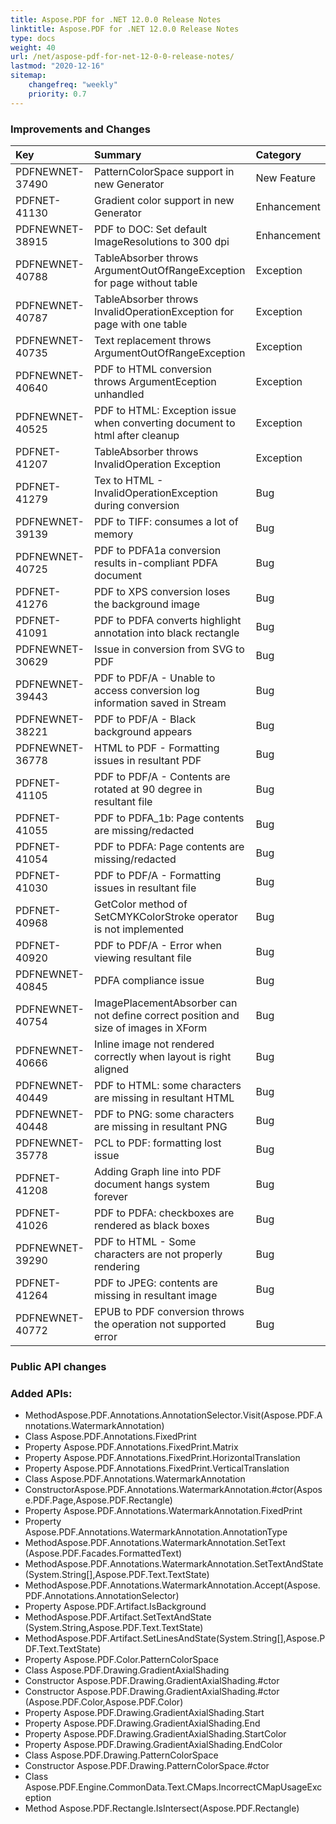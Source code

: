 ```yaml
---
title: Aspose.PDF for .NET 12.0.0 Release Notes
linktitle: Aspose.PDF for .NET 12.0.0 Release Notes
type: docs
weight: 40
url: /net/aspose-pdf-for-net-12-0-0-release-notes/
lastmod: "2020-12-16"
sitemap:
    changefreq: "weekly"
    priority: 0.7
---
```


### **Improvements and Changes**

|**Key**|**Summary**|**Category**|
| :- | :- | :- |
|PDFNEWNET-37490|PatternColorSpace support in new Generator|New Feature|
|PDFNET-41130|Gradient color support in new Generator|Enhancement|
|PDFNEWNET-38915|PDF to DOC: Set default ImageResolutions to 300 dpi|Enhancement|
|PDFNEWNET-40788|TableAbsorber throws ArgumentOutOfRangeException for page without table|Exception|
|PDFNEWNET-40787|TableAbsorber throws InvalidOperationException for page with one table|Exception|
|PDFNEWNET-40735|Text replacement throws ArgumentOutOfRangeException|Exception|
|PDFNEWNET-40640|PDF to HTML conversion throws ArgumentEception unhandled|Exception|
|PDFNEWNET-40525|PDF to HTML: Exception issue when converting document to html after cleanup|Exception|
|PDFNET-41207|TableAbsorber throws InvalidOperation Exception|Exception|
|PDFNET-41279|Tex to HTML - InvalidOperationException during conversion|Bug|
|PDFNEWNET-39139|PDF to TIFF: consumes a lot of memory|Bug|
|PDFNEWNET-40725|PDF to PDFA1a conversion results in-compliant PDFA document|Bug|
|PDFNET-41276|PDF to XPS conversion loses the background image|Bug|
|PDFNET-41091|PDF to PDFA converts highlight annotation into black rectangle|Bug|
|PDFNEWNET-30629|Issue in conversion from SVG to PDF|Bug|
|PDFNEWNET-39443|PDF to PDF/A - Unable to access conversion log information saved in Stream|Bug|
|PDFNEWNET-38221|PDF to PDF/A - Black background appears|Bug|
|PDFNEWNET-36778|HTML to PDF - Formatting issues in resultant PDF|Bug|
|PDFNET-41105|PDF to PDF/A - Contents are rotated at 90 degree in resultant file|Bug|
|PDFNET-41055|PDF to PDFA_1b: Page contents are missing/redacted|Bug|
|PDFNET-41054|PDF to PDFA: Page contents are missing/redacted|Bug|
|PDFNET-41030|PDF to PDF/A - Formatting issues in resultant file|Bug|
|PDFNET-40968|GetColor method of SetCMYKColorStroke operator is not implemented|Bug|
|PDFNET-40920|PDF to PDF/A - Error when viewing resultant file|Bug|
|PDFNEWNET-40845|PDFA compliance issue|Bug|
|PDFNEWNET-40754|ImagePlacementAbsorber can not define correct position and size of images in XForm|Bug|
|PDFNEWNET-40666|Inline image not rendered correctly when layout is right aligned|Bug|
|PDFNEWNET-40449|PDF to HTML: some characters are missing in resultant HTML|Bug|
|PDFNEWNET-40448|PDF to PNG: some characters are missing in resultant PNG|Bug|
|PDFNEWNET-35778|PCL to PDF: formatting lost issue|Bug|
|PDFNET-41208|Adding Graph line into PDF document hangs system forever|Bug|
|PDFNET-41026|PDF to PDFA: checkboxes are rendered as black boxes|Bug|
|PDFNEWNET-39290|PDF to HTML - Some characters are not properly rendering|Bug|
|PDFNET-41264|PDF to JPEG: contents are missing in resultant image|Bug|
|PDFNEWNET-40772|EPUB to PDF conversion throws the operation not supported error|Bug|
### **Public API changes**
### **Added APIs:**
- MethodAspose.PDF.Annotations.AnnotationSelector.Visit(Aspose.PDF.Annotations.WatermarkAnnotation)  
- Class Aspose.PDF.Annotations.FixedPrint  
- Property Aspose.PDF.Annotations.FixedPrint.Matrix  
- Property Aspose.PDF.Annotations.FixedPrint.HorizontalTranslation  
- Property Aspose.PDF.Annotations.FixedPrint.VerticalTranslation  
- Class Aspose.PDF.Annotations.WatermarkAnnotation  
- ConstructorAspose.PDF.Annotations.WatermarkAnnotation.#ctor(Aspose.PDF.Page,Aspose.PDF.Rectangle)  
- Property Aspose.PDF.Annotations.WatermarkAnnotation.FixedPrint  
- Property Aspose.PDF.Annotations.WatermarkAnnotation.AnnotationType  
- MethodAspose.PDF.Annotations.WatermarkAnnotation.SetText  (Aspose.PDF.Facades.FormattedText)  
- MethodAspose.PDF.Annotations.WatermarkAnnotation.SetTextAndState(System.String[],Aspose.PDF.Text.TextState)  
- MethodAspose.PDF.Annotations.WatermarkAnnotation.Accept(Aspose.PDF.Annotations.AnnotationSelector)  
- Property Aspose.PDF.Artifact.IsBackground  
- MethodAspose.PDF.Artifact.SetTextAndState  (System.String,Aspose.PDF.Text.TextState)  
- MethodAspose.PDF.Artifact.SetLinesAndState(System.String[],Aspose.PDF.Text.TextState)  
- Property Aspose.PDF.Color.PatternColorSpace  
- Class Aspose.PDF.Drawing.GradientAxialShading  
- Constructor Aspose.PDF.Drawing.GradientAxialShading.#ctor  
- Constructor Aspose.PDF.Drawing.GradientAxialShading.#ctor  (Aspose.PDF.Color,Aspose.PDF.Color)  
- Property Aspose.PDF.Drawing.GradientAxialShading.Start  
- Property Aspose.PDF.Drawing.GradientAxialShading.End  
- Property Aspose.PDF.Drawing.GradientAxialShading.StartColor  
- Property Aspose.PDF.Drawing.GradientAxialShading.EndColor  
- Class Aspose.PDF.Drawing.PatternColorSpace  
- Constructor Aspose.PDF.Drawing.PatternColorSpace.#ctor  
- Class Aspose.PDF.Engine.CommonData.Text.CMaps.IncorrectCMapUsageException  
- Method Aspose.PDF.Rectangle.IsIntersect(Aspose.PDF.Rectangle)  
